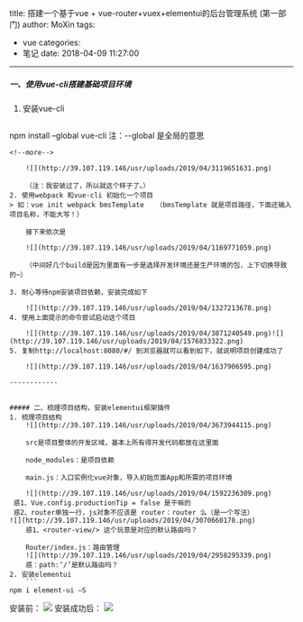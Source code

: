 title: 搭建一个基于vue + vue-router+vuex+elementui的后台管理系统 (第一部门)
author: MoXin
tags:
  - vue
categories:
  - 笔记
date: 2018-04-09 11:27:00
---

##### 一、使用vue-cli搭建基础项目环境

1. 安装vue-cli

	```
npm install –global vue-cli  注：--global 是全局的意思
```
<!--more-->

	![](http://39.107.119.146/usr/uploads/2019/04/3119651631.png)
	
	（注：我安装过了，所以就这个样子了。）
2. 使用webpack 和vue-cli 初始化一个项目
> 如：vue init webpack bmsTemplate   （bmsTemplate 就是项目路径，下面还输入项目名称，不能大写！）

	接下来依次是
	
	![](http://39.107.119.146/usr/uploads/2019/04/1169771059.png)
	
	（中间好几个build是因为里面有一步是选择开发环境还是生产环境的包，上下切换导致的~）

3. 耐心等待npm安装项目依赖，安装完成如下

	![](http://39.107.119.146/usr/uploads/2019/04/1327213678.png)
4. 使用上面提示的命令尝试启动这个项目

	![](http://39.107.119.146/usr/uploads/2019/04/3871240549.png)![](http://39.107.119.146/usr/uploads/2019/04/1576833322.png)
5. 复制http://localhost:8080/#/ 到浏览器就可以看到如下，就说明项目创建成功了

	![](http://39.107.119.146/usr/uploads/2019/04/1637906595.png)

------------


##### 二、梳理项目结构，安装elementui框架插件
1. 梳理项目结构
	![](http://39.107.119.146/usr/uploads/2019/04/3673944115.png)
	
	src是项目整体的开发区域，基本上所有得开发代码都放在这里面
	
	node_modules：是项目依赖
	
	main.js：入口实例化vue对象，导入初始页面App和所需的项目环境
	
	![](http://39.107.119.146/usr/uploads/2019/04/1592236309.png)
 惑1、Vue.config.productionTip = false 是干嘛的
 惑2、router单独一行，js对象不应该是 router：router 么（是一个写法）
![](http://39.107.119.146/usr/uploads/2019/04/3070660178.png)
	惑1、<router-view/> 这个玩意是对应的默认路由吗？
	
	Router/index.js：路由管理
	![](http://39.107.119.146/usr/uploads/2019/04/2958295339.png)
	惑：path:’/’是默认路由吗？
2. 安装elementui
	```
npm i element-ui –S
```
安装前：
![](http://39.107.119.146/usr/uploads/2019/04/371736181.png)
安装成功后：
![](http://39.107.119.146/usr/uploads/2019/04/3908482976.png)